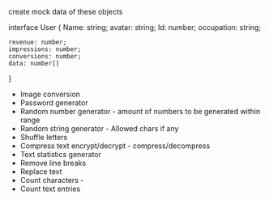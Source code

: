  create mock data of these objects
 
 interface User {
    Name: string;
    avatar: string;
    Id: number;
    occupation: string;

    revenue: number;
    impressions: number;
    conversions: number;
    data: number[]
}

* Image conversion
* Password generator
* Random number generator - amount of numbers to be generated within range
* Random string generator - Allowed chars if any
* Shuffle letters
* Compress text encrypt/decrypt - compress/decompress
* Text statistics generator
* Remove line breaks
* Replace text
* Count characters -   <!-- c: 1 d: 3  f: 1 s: 1 -->
* Count text entries

